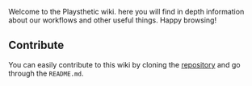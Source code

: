 Welcome to the Playsthetic wiki. here you will find in depth information about our workflows and other useful things. Happy browsing!

## Contribute

You can easily contribute to this wiki by cloning the [repository](https://github.com/playsthetic/wiki) and go through the `README.md`.
